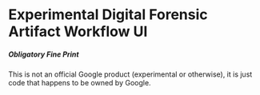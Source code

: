 # Experimental Digital Forensic Artifact Workflow UI

##### Obligatory Fine Print
This is not an official Google product (experimental or otherwise), it is just code that happens to be owned by Google.
